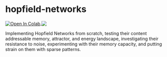 # hopfield-networks

<a href="https://colab.research.google.com/github/mark-antal-csizmadia/hopfield-networks/blob/main/Hopfield%20Networks.ipynb">
  <img align="center" src="https://colab.research.google.com/assets/colab-badge.svg" alt="Open In Colab"/>
</a>

<a href="https://nbviewer.jupyter.org/github/mark-antal-csizmadia/hopfield-networks/blob/main/Hopfield%20Networks.ipynb">
  <img align="center" src="https://img.shields.io/badge/Jupyter-Open%20In%20nbviewer-informational?style=flat&logo=Jupyter&logoColor=F37626&color=blue" />
</a>

Implementing Hopfield Networks from scratch, testing their content addressable memory, attractor, and energy landscape, investigating their resistance to noise, experimenting with their memory capacity, and putting strain on them with sparse patterns.
